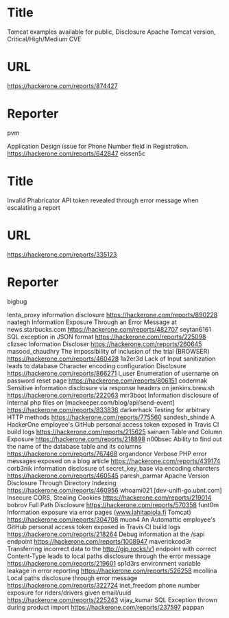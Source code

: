 # Title
Tomcat examples available for public, Disclosure Apache Tomcat version, Critical/High/Medium CVE
# URL 
https://hackerone.com/reports/874427
# Reporter 
pvm

Application Design issue for Phone Number field in Registration.
https://hackerone.com/reports/642847
eissen5c
# Title
Invalid Phabricator API token revealed through error message when escalating a report
# URL 
https://hackerone.com/reports/335123
# Reporter 
bigbug

lenta_proxy information disclosure
https://hackerone.com/reports/890228
naategh
Information Exposure Through an Error Message at news.starbucks.com
https://hackerone.com/reports/482707
seytan6161
SQL exception in JSON format
https://hackerone.com/reports/225098
clizsec
Information Discloser
https://hackerone.com/reports/260645
masood_chaudhry
The impossibility of inclusion of the trial (BROWSER)
https://hackerone.com/reports/460428
1a2er3d
Lack of Input sanitization leads to database Character encoding configuration Disclosure
https://hackerone.com/reports/866271
l_user
Enumeration of username on password reset page
https://hackerone.com/reports/806151
codermak
Sensitive information disclosure via response headers on jenkins.brew.sh
https://hackerone.com/reports/222063
mrr3boot
Information disclosure of Internal php files on [mackeeper.com/blog/api/send-event]
https://hackerone.com/reports/833836
darkerhack
Testing for arbitrary HTTP methods
https://hackerone.com/reports/775560
sandesh_shinde
A HackerOne employee's GitHub personal access token exposed in Travis CI build logs
https://hackerone.com/reports/215625
sainaen
Table and Column Exposure
https://hackerone.com/reports/218898
n00bsec
Ability to find out the name of the database table and its columns
https://hackerone.com/reports/767468
organdonor
Verbose PHP error messages exposed on a blog article
https://hackerone.com/reports/439174
corb3nik
information disclosure of secret_key_base via encoding charcters
https://hackerone.com/reports/460545
paresh_parmar
Apache Version Disclosure Through Directory Indexing
https://hackerone.com/reports/460956
whoami021
[dev-unifi-go.ubnt.com] Insecure CORS, Stealing Cookies
https://hackerone.com/reports/219014
bobrov
Full Path Disclosure
https://hackerone.com/reports/570358
funt0m
Information exposure via error pages (www.lahitapiola.fi Tomcat)
https://hackerone.com/reports/304708
muon4
An Automattic employee's GitHub personal access token exposed in Travis CI build logs
https://hackerone.com/reports/218264
Debug information at the /sapi endpoint
https://hackerone.com/reports/1008947
maverickcod3r
Transferring incorrect data to the http://gip.rocks/v1 endpoint with correct Content-Type leads to local paths disclosure through the error message
https://hackerone.com/reports/219601
sp1d3rs
environment variable leakage in error reporting
https://hackerone.com/reports/526258
mcollina
 Local paths disclosure through error message
https://hackerone.com/reports/322724
inet_freedom
phone number exposure for riders/drivers given email/uuid
https://hackerone.com/reports/225243
vijay_kumar
SQL Exception thrown during product import
https://hackerone.com/reports/237597
pappan
